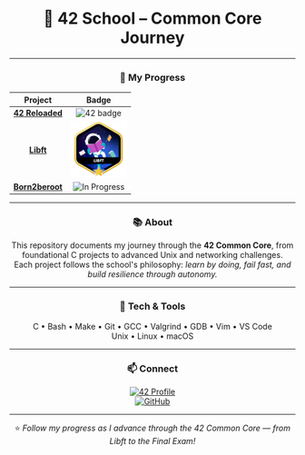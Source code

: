 <div align="center">

# 🏫 42 School – Common Core Journey

---

### 🚀 My Progress

| Project | Badge |
|:-------:|:-----:|
| [**42 Reloaded**](https://github.com/Diogo-Serra/42_School/tree/main/reloaded) | <img src="https://github.com/ayogun/42-project-badges/blob/main/badges/volunteerm.png?raw=true" alt="42 badge" width="100"/> |
| [**Libft**](https://github.com/Diogo-Serra/42_School/tree/main/libft) | <img src="https://github.com/Diogo-Serra/42_School/blob/main/badges/libftm.png" alt="42 badge" width="100"/> |
| [**Born2beroot**](https://github.com/Diogo-Serra/42_School/tree/main/born2beroot) | ![In Progress](https://img.shields.io/badge/IN%20PROGRESS-building-ff6b35?style=flat-square&logo=git&logoColor=white) |
---

### 📚 About

This repository documents my journey through the **42 Common Core**, from foundational C projects to advanced Unix and networking challenges.  
Each project follows the school's philosophy: *learn by doing, fail fast, and build resilience through autonomy.*

---

### 🧰 Tech & Tools

C • Bash • Make • Git • GCC • Valgrind • GDB • Vim • VS Code  
Unix • Linux • macOS  

---

### 📫 Connect

<a href="https://profile.intra.42.fr/users/diogo-serra"><img src="https://img.shields.io/badge/42_Profile-diogo--serra-2ecc71?style=for-the-badge" alt="42 Profile"/></a>  
<a href="https://github.com/Diogo-Serra"><img src="https://img.shields.io/badge/GitHub-Diogo--Serra-181717?style=for-the-badge&logo=github" alt="GitHub"/></a>

---

⭐️ *Follow my progress as I advance through the 42 Common Core — from Libft to the Final Exam!*

</div>
